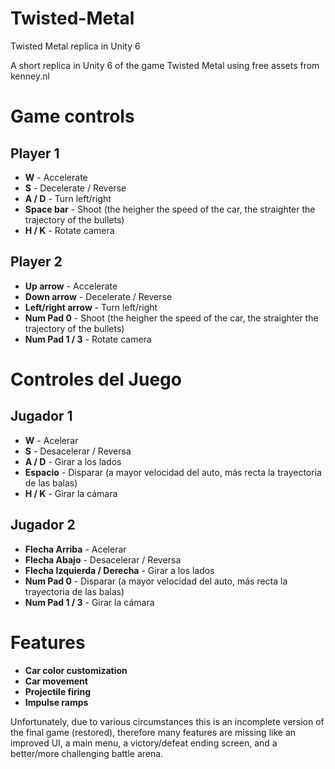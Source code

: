 # Twisted-Metal
Twisted Metal replica in Unity 6

A short replica in Unity 6 of the game Twisted Metal using free assets from kenney.nl

# Game controls

## Player 1

- **W** - Accelerate
- **S** - Decelerate / Reverse
- **A / D** - Turn left/right
- **Space bar** - Shoot (the heigher the speed of the car, the straighter the trajectory of the bullets)  
- **H / K** - Rotate camera

## Player 2

- **Up arrow** -  Accelerate
- **Down arrow** - Decelerate / Reverse
- **Left/right arrow** - Turn left/right
- **Num Pad 0** - Shoot (the heigher the speed of the car, the straighter the trajectory of the bullets)  
- **Num Pad 1 / 3** - Rotate camera

# Controles del Juego

## Jugador 1

- **W** - Acelerar  
- **S** - Desacelerar / Reversa  
- **A / D** - Girar a los lados  
- **Espacio** - Disparar (a mayor velocidad del auto, más recta la trayectoria de las balas)  
- **H / K** - Girar la cámara  

## Jugador 2

- **Flecha Arriba** - Acelerar  
- **Flecha Abajo** - Desacelerar / Reversa  
- **Flecha Izquierda / Derecha** - Girar a los lados  
- **Num Pad 0** - Disparar (a mayor velocidad del auto, más recta la trayectoria de las balas)  
- **Num Pad 1 / 3** - Girar la cámara

# Features
- **Car color customization**
- **Car movement**
- **Projectile firing**
- **Impulse ramps**

Unfortunately, due to various circumstances this is an incomplete version of the final game (restored), therefore
many features are missing like an improved UI, a main menu, a victory/defeat ending screen, and a better/more challenging battle arena.
